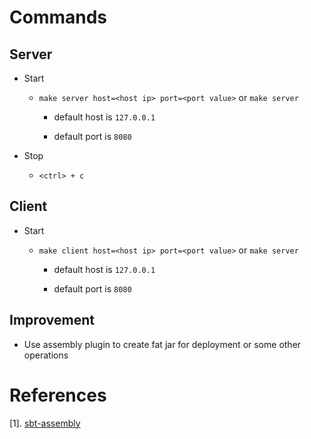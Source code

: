 # Commands

## Server

  * Start

      * `make server host=<host ip> port=<port value>`  or `make server`

          * default host is `127.0.0.1`

          * default port is `8080`

  * Stop

      * `<ctrl> + c`

## Client

  * Start

      * `make client host=<host ip> port=<port value>`  or `make server`

          * default host is `127.0.0.1`

          * default port is `8080`

## Improvement

  * Use assembly plugin to create fat jar for deployment or some other operations

# References

  [1]. [sbt-assembly](https://github.com/sbt/sbt-assembly)
